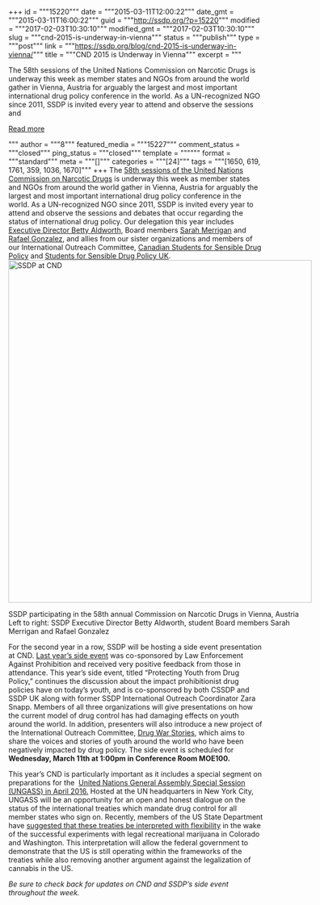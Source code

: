 +++
id = """15220"""
date = """2015-03-11T12:00:22"""
date_gmt = """2015-03-11T16:00:22"""
guid = """http://ssdp.org/?p=15220"""
modified = """2017-02-03T10:30:10"""
modified_gmt = """2017-02-03T10:30:10"""
slug = """cnd-2015-is-underway-in-vienna"""
status = """publish"""
type = """post"""
link = """https://ssdp.org/blog/cnd-2015-is-underway-in-vienna/"""
title = """CND 2015 is Underway in Vienna"""
excerpt = """<p>The 58th sessions of the United Nations Commission on Narcotic Drugs is underway this week as member states and NGOs from around the world gather in Vienna, Austria for arguably the largest and most important international drug policy conference in the world. As a UN-recognized NGO since 2011, SSDP is invited every year to attend and observe the sessions and</p>
<div class="h10"></div>
<p><a class="more-link2 flat" href="https://ssdp.org/blog/cnd-2015-is-underway-in-vienna/">Read more</a></p>
"""
author = """8"""
featured_media = """15227"""
comment_status = """closed"""
ping_status = """closed"""
template = """"""
format = """standard"""
meta = """[]"""
categories = """[24]"""
tags = """[1650, 619, 1761, 359, 1036, 1670]"""
+++
The <a href="http://www.unodc.org/unodc/en/commissions/CND/session/58_Session_2015/CND-58-Session_Index.html" target="_blank">58th sessions of the United Nations Commission on Narcotic Drugs</a> is underway this week as member states and NGOs from around the world gather in Vienna, Austria for arguably the largest and most important international drug policy conference in the world. As a UN-recognized NGO since 2011, SSDP is invited every year to attend and observe the sessions and debates that occur regarding the status of international drug policy. Our delegation this year includes <a href="http://ssdp.org/about/staff/betty-aldworth/" target="_blank">Executive Director Betty Aldworth</a>, Board members <a href="http://ssdp.org/about/board/sarah-merrigan/" target="_blank">Sarah Merrigan</a> and <a href="http://ssdp.org/about/board/rafael-gonzalez/" target="_blank">Rafael Gonzalez</a>, and allies from our sister organizations and members of our International Outreach Committee, <a href="http://cssdp.org/" target="_blank">Canadian Students for Sensible Drug Policy</a> and <a href="http://ssdp.org.uk/" target="_blank">Students for Sensible Drug Policy UK</a>.

<div id="attachment_15227" style="width: 610px" class="wp-caption aligncenter"><a href="http://ssdp.org/assets/1484680_373550529498740_1785895186169153851_n11.jpg"><img class="wp-image-15227" src="http://ssdp.org/assets/1484680_373550529498740_1785895186169153851_n11.jpg" alt="SSDP at CND" width="600" height="679" /></a><p class="wp-caption-text">SSDP participating in the 58th annual Commission on Narcotic Drugs in Vienna, Austria<br />Left to right: SSDP Executive Director Betty Aldworth, student Board members Sarah Merrigan and Rafael Gonzalez</p></div>

For the second year in a row, SSDP will be hosting a side event presentation at CND. <a href="http://ssdp.org/news/blog/a-report-on-student-participation-at-the-annual-meeting-of-the-united-nations-commission-on-narcotic-drugs-vienna-march-2014/" target="_blank">Last year’s side event</a> was co-sponsored by Law Enforcement Against Prohibition and received very positive feedback from those in attendance. This year’s side event, titled “Protecting Youth from Drug Policy,” continues the discussion about the impact prohibitionist drug policies have on today’s youth, and is co-sponsored by both CSSDP and SSDP UK along with former SSDP International Outreach Coordinator Zara Snapp. Members of all three organizations will give presentations on how the current model of drug control has had damaging effects on youth around the world. In addition, presenters will also introduce a new project of the International Outreach Committee, <a href="http://ssdp.org/news/blog/drug-war-stories/" target="_blank">Drug War Stories</a>, which aims to share the voices and stories of youth around the world who have been negatively impacted by drug policy. The side event is scheduled for <b>Wednesday, March 11th at 1:00pm in Conference Room MOE100.</b>

This year’s CND is particularly important as it includes a special segment on preparations for the  <a href="http://www.opensocietyfoundations.org/explainers/what-ungass-2016" target="_blank">United Nations General Assembly Special Session (UNGASS) in April 2016.</a> Hosted at the UN headquarters in New York City, UNGASS will be an opportunity for an open and honest dialogue on the status of the international treaties which mandate drug control for all member states who sign on. Recently, members of the US State Department have <a href="http://www.huffingtonpost.com/2014/10/14/state-department-official_0_n_5985930.html" target="_blank">suggested that these treaties be interpreted with flexibility</a> in the wake of the successful experiments with legal recreational marijuana in Colorado and Washington. This interpretation will allow the federal government to demonstrate that the US is still operating within the frameworks of the treaties while also removing another argument against the legalization of cannabis in the US.

<em>Be sure to check back for updates on CND and SSDP’s side event throughout the week. </em>
